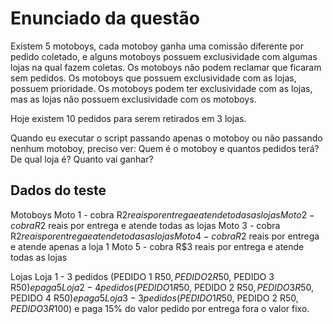 # Enunciado da questão

Existem 5 motoboys, cada motoboy ganha uma comissão diferente por pedido coletado, e alguns motoboys possuem exclusividade com algumas lojas na qual fazem coletas.
Os motoboys não podem reclamar que ficaram sem pedidos.
Os motoboys que possuem exclusividade com as lojas, possuem prioridade.
Os motoboys podem ter exclusividade com as lojas, mas as lojas não possuem exclusividade com os motoboys.

Hoje existem 10 pedidos para serem retirados em 3 lojas.

Quando eu executar o script passando apenas o motoboy ou não passando nenhum motoboy, preciso ver:
Quem é o motoboy e quantos pedidos terá?
De qual loja é?
Quanto vai ganhar?

## Dados do teste
Motoboys
Moto 1 - cobra R$2 reais por entrega e atende todas as lojas
Moto 2 - cobra R$2 reais por entrega e atende todas as lojas
Moto 3 - cobra R$2 reais por entrega e atende todas as lojas
Moto 4 - cobra R$2 reais por entrega e atende apenas a loja 1
Moto 5 - cobra R$3 reais por entrega e atende todas as lojas

Lojas
Loja 1 - 3 pedidos (PEDIDO 1 R$50, PEDIDO 2 R$50, PEDIDO 3 R$50) e paga 5% do valor pedido por entrega fora o valor fixo. 
Loja 2 - 4 pedidos (PEDIDO 1 R$50, PEDIDO 2 R$50, PEDIDO 3 R$50, PEDIDO 4 R$50) e paga 5% do valor pedido por entrega fora o valor fixo.
Loja 3 - 3 pedidos (PEDIDO 1 R$50, PEDIDO 2 R$50, PEDIDO 3 R$100) e paga 15% do valor pedido por entrega fora o valor fixo.